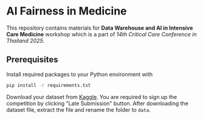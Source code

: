 # AI Fairness in Medicine

This repository contains materials for **Data Warehouse and AI in Intensive Care Medicine** workshop
which is a part of *14th Critical Care Conference in Thailand 2025*.

## Prerequisites

Install required packages to your Python environment with

```bash
pip install -r requirements.txt
```

Download your dataset from [Kaggle](https://www.kaggle.com/competitions/widsdatathon2020/data). You
are required to sign up the competition by clicking "Late Submission" button. After downloading the
dataset file, extract the file and rename the folder to `data`.
